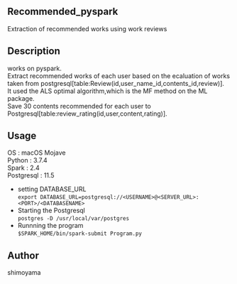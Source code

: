 ## Recommended_pyspark
Extraction of recommended works using work reviews

## Description
works on pyspark.  
Extract recommended works of each user based on the ecaluation of works taken from postgresql[table:Review(id,user_name_id,contents_id,review)].  
It used the ALS optimal algorithm,which is the MF method on the ML package.  
Save 30 contents recommended for each user to Postgresql[table:review_rating(id,user,content,rating)].  

## Usage
OS : macOS Mojave  
Python : 3.7.4  
Spark : 2.4  
Postgresql : 11.5  
* setting DATABASE_URL  
`export DATABASE_URL=postgresql://<USERNAME>@<SERVER_URL>:<PORT>/<DATABASENAME>`  
* Starting the Postgresql  
`postgres -D /usr/local/var/postgres`
* Runnning the program  
`$SPARK_HOME/bin/spark-submit Program.py`

## Author
shimoyama

